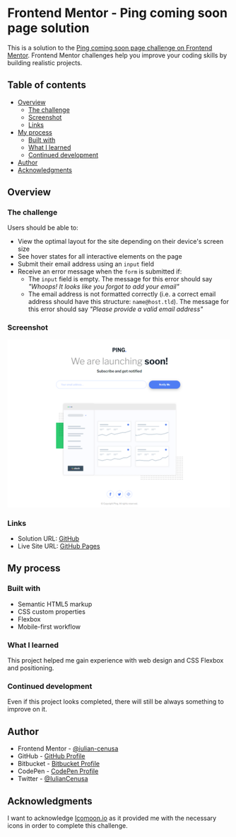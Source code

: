 # Frontend Mentor - Ping coming soon page solution

This is a solution to the [Ping coming soon page challenge on Frontend Mentor](https://www.frontendmentor.io/challenges/ping-single-column-coming-soon-page-5cadd051fec04111f7b848da). Frontend Mentor challenges help you improve your coding skills by building realistic projects. 

## Table of contents

- [Overview](#overview)
  - [The challenge](#the-challenge)
  - [Screenshot](#screenshot)
  - [Links](#links)
- [My process](#my-process)
  - [Built with](#built-with)
  - [What I learned](#what-i-learned)
  - [Continued development](#continued-development)
- [Author](#author)
- [Acknowledgments](#acknowledgments)

## Overview

### The challenge

Users should be able to:

- View the optimal layout for the site depending on their device's screen size
- See hover states for all interactive elements on the page
- Submit their email address using an `input` field
- Receive an error message when the `form` is submitted if:
	- The `input` field is empty. The message for this error should say *"Whoops! It looks like you forgot to add your email"*
	- The email address is not formatted correctly (i.e. a correct email address should have this structure: `name@host.tld`). The message for this error should say *"Please provide a valid email address"*

### Screenshot

![Desktop](./images/screen1.png)

### Links

- Solution URL: [GitHub](https://github.com/iulian-cenusa/frontend-mentor-ping-comming-soon-page)
- Live Site URL: [GitHub Pages](https://your-live-site-url.com)

## My process

### Built with

- Semantic HTML5 markup
- CSS custom properties
- Flexbox
- Mobile-first workflow

### What I learned

This project helped me gain experience with web design and CSS Flexbox and positioning.

### Continued development

Even if this project looks completed, there will still be always something to improve on it.

## Author

- Frontend Mentor - [@iulian-cenusa](https://www.frontendmentor.io/profile/iulian-cenusa)
- GitHub - [GitHub Profile](https://github.com/iulian-cenusa)
- Bitbucket - [Bitbucket Profile](https://bitbucket.org/iulian_cenusa/)
- CodePen - [CodePen Profile](https://codepen.io/iulian-cenusa/)
- Twitter - [@IulianCenusa](https://twitter.com/IulianCenusa)

## Acknowledgments

I want to acknowledge [Icomoon.io](https://icomoon.io/) as it provided me with the necessary icons in order to complete this challenge.
